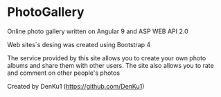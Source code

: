# PhotoGallery
Online photo gallery written on Angular 9 and ASP WEB API 2.0

Web sites`s desing was created using Bootstrap 4

The service provided by this site allows you to create your own photo albums and share them with other users.
The site also allows you to rate and comment on other people's photos

Created by DenKu1 (https://github.com/DenKu1)
